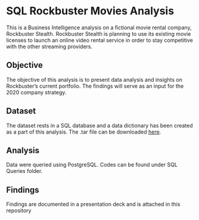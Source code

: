 # SQL Rockbuster Movies Analysis
This is a Business Intelligence analysis on a fictional movie rental company, Rockbuster Stealth. Rockbuster Stealth is planning to use its existing movie licenses to launch an online video rental service in order to stay competitive with the other streaming providers.

## Objective
The objective of this analysis is to present data analysis and insights on Rockbuster’s current portfolio. The findings will serve as an input for the 2020 company strategy.

## Dataset
The dataset rests in a SQL database and a data dictionary has been created as a part of this analysis. The .tar file can be downloaded [here](https://drive.google.com/file/d/1hVzBWz5ORRbI37HA8p5tAiuZyMOe66yI/view).

## Analysis
Data were queried using PostgreSQL. Codes can be found under SQL Queries folder.

## Findings
Findings are documented in a presentation deck and is attached in this repository

